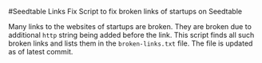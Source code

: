 #Seedtable Links Fix
Script to fix broken links of startups on Seedtable

Many links to the websites of startups are broken.
They are broken due to additional `http` string being added before the link.
This script finds all such broken links and lists them in the 
`broken-links.txt` file. The file is updated as of latest commit.